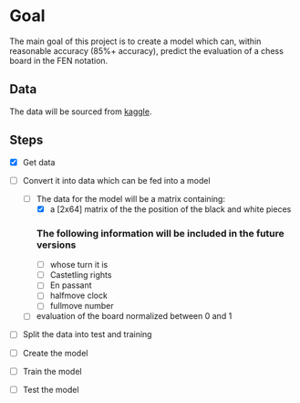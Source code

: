 # Goal
The main goal of this project is to create a model which can, within reasonable accuracy (85%+ accuracy), predict the evaluation of a chess board in the FEN notation.

## Data
The data will be sourced from [kaggle](https://www.kaggle.com/datasets/ronakbadhe/chess-evaluations).

## Steps
- [x] Get data
- [ ] Convert it into data which can be fed into a model
    - [ ] The data for the model will be a matrix containing:
        - [x] a [2x64] matrix of the the position of the black and white pieces
        ### The following information will be included in the future versions
        - [ ] whose turn it is
        - [ ] Castetling rights
        - [ ] En passant
        - [ ] halfmove clock
        - [ ] fullmove number
    - [ ] evaluation of the board normalized between 0 and 1
- [ ] Split the data into test and training
- [ ] Create the model
- [ ] Train the model
- [ ] Test the model

